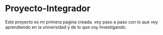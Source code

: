 # Proyecto-Integrador

Este proyecto es mi primera pagina creada. voy paso a paso con lo que voy aprendiendo en la universidad y de lo que voy Investigando.
